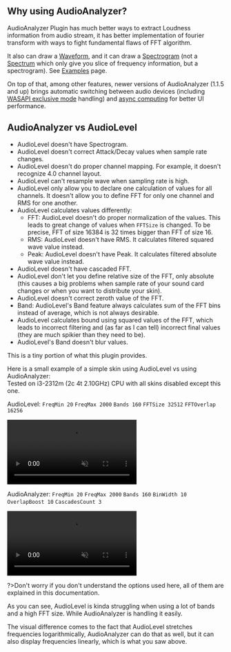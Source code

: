 ## Why using AudioAnalyzer?

AudioAnalyzer Plugin has much better ways to extract Loudness information from audio stream, it has better implementation of fourier transform with ways to fight fundamental flaws of FFT algorithm.

It also can draw a [Waveform](/docs/examples/waveform.md), and it can draw a [Spectrogram](/docs/examples/spectrogram.md) (not a [Spectrum](/docs/examples/spectrum.md) which only give you slice of frequency information, but a spectrogram). See [Examples](/docs/examples/examples.md) page.

On top of that, among other features, newer versions of AudioAnalyzer (1.1.5 and up) brings automatic switching between audio devices (including [WASAPI exclusive mode](/docs/plugin-structure/parent?id=exclusive-mode) handling) and [async computing](/docs/plugin-structure/parent?id=threading) for better UI performance.

## AudioAnalyzer vs AudioLevel

- AudioLevel doesn't have Spectrogram.
- AudioLevel doesn't correct Attack/Decay values when sample rate changes.
- AudioLevel doesn't do proper channel mapping. For example, it doesn't recognize 4.0 channel layout.
- AudioLevel can't resample wave when sampling rate is high.
- AudioLevel only allow you to declare one calculation of values for all channels. It doesn't allow you to define FFT for only one channel and RMS for one another.
- AudioLevel calculates values differently:
  - FFT: AudioLevel doesn't do proper normalization of the values. This leads to great change of values when `FFTSize` is changed. To be precise, FFT of size 16384 is 32 times bigger than FFT of size 16.
  - RMS: AudioLevel doesn't have RMS. It calculates filtered squared wave value instead.
  - Peak: AudioLevel doesn't have Peak. It calculates filtered absolute wave value instead.
- AudioLevel doesn't have cascaded FFT.
- AudioLevel don't let you define relative size of the FFT, only absolute (this causes a big problems when sample rate of your sound card changes or when you want to distribute your skin).
- AudioLevel doesn't correct zeroth value of the FFT.
- Band: AudioLevel's Band feature always calculates sum of the FFT bins instead of average, which is not always desirable.
- AudioLevel calculates bound using squared values of the FFT, which leads to incorrect filtering and (as far as I can tell) incorrect final values (they are much spikier than they need to be).
- AudioLevel's Band doesn't blur values.

This is a tiny portion of what this plugin provides.

Here is a small example of a simple skin using AudioLevel vs using AudioAnalyzer:<br/>
Tested on i3-2312m (2c 4t 2.10GHz) CPU with all skins disabled except this one.

AudioLevel: `FreqMin 20` `FreqMax 2000` `Bands 160` `FFTSize 32512` `FFTOverlap 16256`

<video src="\docs\examples\resources\test-audiolevel.mp4" autoplay loop muted title="Using AudioLevel"></video>

AudioAnalyzer: `FreqMin 20` `FreqMax 2000` `Bands 160` `BinWidth 10` `OverlapBoost 10` `CascadesCount 3`

<video src="\docs\examples\resources\test-audioanalyzer.mp4" autoplay loop muted title="Using AudioAnalyzer"></video>

?>Don't worry if you don't understand the options used here, all of them are explained in this documentation.

As you can see, AudioLevel is kinda struggling when using a lot of bands and a high FFT size. While AudioAnalyzer is handling it easily.

The visual difference comes to the fact that AudioLevel stretches frequencies logarithmically, AudioAnalyzer can do that as well, but it can also display frequencies linearly, which is what you saw above.
